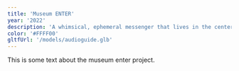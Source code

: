 ```yaml
---
title: 'Museum ENTER'
year: '2022'
description: 'A whimsical, ephemeral messenger that lives in the center of a communal space'
color: '#FFFF00'
gltfUrl: '/models/audioguide.glb'
---
```


This is some text about the museum enter project.
